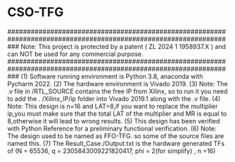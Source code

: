 # CSO-TFG
###################################################################################################################
Note: This project is protected by a patent ( ZL 2024 1 1958937.X ) and can NOT be used for any commercial purpose.
###################################################################################################################
(1) Software running environment is Python 3.8, anaconda with Pycharm 2022.
(2) The hardware environment is Vivado 2019.
(3) Note: The .v file in /RTL_SOURCE contains the free IP from Xilinx, so to run it you need to add the . /Xilinx_IP/ip folder into Vivado 2019.1 along with the .v file.
(4) Note: This design is n=16 and LAT=8,if you want to replace the multiplier ip,you must make sure that the total LAT of the multiplier and MR is equal to 8,otherwise it will lead to wrong results.
(5) This design has been verified with Python Reference for a preliminary functional verification.
(6) Note: The design used to be named as FFO-TFG. so some of the source files are named this.
(7) The Result_Case./Output.txt is the hardware generated TFs of (N = 65536, q = 2305843009221820417, phi = 2(for simplify) , n =16)